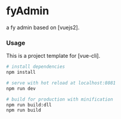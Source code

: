 # fyAdmin
a fy admin based on [vuejs2].

### Usage

This is a project template for [vue-cli].

``` bash
# install dependencies
npm install

# serve with hot reload at localhost:8081
npm run dev

# build for production with minification
npm run build:dll
npm run build
```